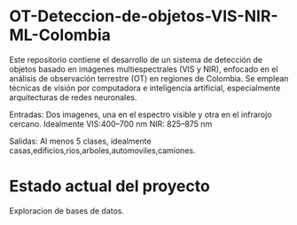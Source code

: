 # OT-Deteccion-de-objetos-VIS-NIR-ML-Colombia
Este repositorio contiene el desarrollo de un sistema de detección de objetos basado en imágenes multiespectrales (VIS y NIR), enfocado en el análisis de observación terrestre (OT) en regiones de Colombia. Se emplean técnicas de visión por computadora e inteligencia artificial, especialmente arquitecturas de redes neuronales.

Entradas: 
Dos imagenes, una en el espectro visible y otra en el infrarojo cercano.
Idealmente VIS:400–700 nm NIR: 825–875 nm

Salidas: 
Al menos 5 clases, idealmente casas,edificios,rios,arboles,automoviles,camiones.

# Estado actual del proyecto
Exploracion de bases de datos.

